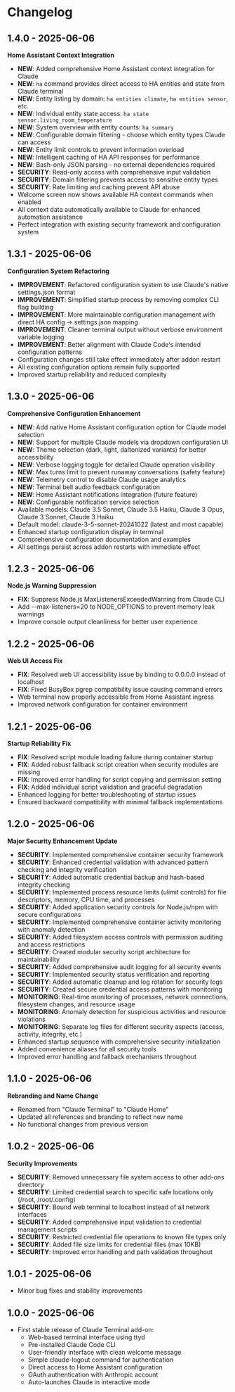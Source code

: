 # Changelog

## 1.4.0 - 2025-06-06

**Home Assistant Context Integration**
- **NEW**: Added comprehensive Home Assistant context integration for Claude
- **NEW**: `ha` command provides direct access to HA entities and state from Claude terminal
- **NEW**: Entity listing by domain: `ha entities climate`, `ha entities sensor`, etc.
- **NEW**: Individual entity state access: `ha state sensor.living_room_temperature`
- **NEW**: System overview with entity counts: `ha summary`
- **NEW**: Configurable domain filtering - choose which entity types Claude can access
- **NEW**: Entity limit controls to prevent information overload
- **NEW**: Intelligent caching of HA API responses for performance
- **NEW**: Bash-only JSON parsing - no external dependencies required
- **SECURITY**: Read-only access with comprehensive input validation
- **SECURITY**: Domain filtering prevents access to sensitive entity types
- **SECURITY**: Rate limiting and caching prevent API abuse
- Welcome screen now shows available HA context commands when enabled
- All context data automatically available to Claude for enhanced automation assistance
- Perfect integration with existing security framework and configuration system

## 1.3.1 - 2025-06-06

**Configuration System Refactoring**
- **IMPROVEMENT**: Refactored configuration system to use Claude's native settings.json format
- **IMPROVEMENT**: Simplified startup process by removing complex CLI flag building
- **IMPROVEMENT**: More maintainable configuration management with direct HA config → settings.json mapping
- **IMPROVEMENT**: Cleaner terminal output without verbose environment variable logging
- **IMPROVEMENT**: Better alignment with Claude Code's intended configuration patterns
- Configuration changes still take effect immediately after addon restart
- All existing configuration options remain fully supported
- Improved startup reliability and reduced complexity

## 1.3.0 - 2025-06-06

**Comprehensive Configuration Enhancement**
- **NEW**: Add native Home Assistant configuration option for Claude model selection
- **NEW**: Support for multiple Claude models via dropdown configuration UI
- **NEW**: Theme selection (dark, light, daltonized variants) for better accessibility
- **NEW**: Verbose logging toggle for detailed Claude operation visibility
- **NEW**: Max turns limit to prevent runaway conversations (safety feature)
- **NEW**: Telemetry control to disable Claude usage analytics
- **NEW**: Terminal bell audio feedback configuration
- **NEW**: Home Assistant notifications integration (future feature)
- **NEW**: Configurable notification service selection
- Available models: Claude 3.5 Sonnet, Claude 3.5 Haiku, Claude 3 Opus, Claude 3 Sonnet, Claude 3 Haiku
- Default model: claude-3-5-sonnet-20241022 (latest and most capable)
- Enhanced startup configuration display in terminal
- Comprehensive configuration documentation and examples
- All settings persist across addon restarts with immediate effect

## 1.2.3 - 2025-06-06

**Node.js Warning Suppression**
- **FIX**: Suppress Node.js MaxListenersExceededWarning from Claude CLI
- Add --max-listeners=20 to NODE_OPTIONS to prevent memory leak warnings
- Improve console output cleanliness for better user experience

## 1.2.2 - 2025-06-06

**Web UI Access Fix**
- **FIX**: Resolved web UI accessibility issue by binding to 0.0.0.0 instead of localhost
- **FIX**: Fixed BusyBox pgrep compatibility issue causing command errors
- Web terminal now properly accessible from Home Assistant ingress
- Improved network configuration for container environment

## 1.2.1 - 2025-06-06

**Startup Reliability Fix**
- **FIX**: Resolved script module loading failure during container startup
- **FIX**: Added robust fallback script creation when security modules are missing
- **FIX**: Improved error handling for script copying and permission setting
- **FIX**: Added individual script validation and graceful degradation
- Enhanced logging for better troubleshooting of startup issues
- Ensured backward compatibility with minimal fallback implementations

## 1.2.0 - 2025-06-06

**Major Security Enhancement Update**
- **SECURITY**: Implemented comprehensive container security framework
- **SECURITY**: Enhanced credential validation with advanced pattern checking and integrity verification
- **SECURITY**: Added automatic credential backup and hash-based integrity checking
- **SECURITY**: Implemented process resource limits (ulimit controls) for file descriptors, memory, CPU time, and processes
- **SECURITY**: Added application security controls for Node.js/npm with secure configurations
- **SECURITY**: Implemented comprehensive container activity monitoring with anomaly detection
- **SECURITY**: Added filesystem access controls with permission auditing and access restrictions
- **SECURITY**: Created modular security script architecture for maintainability
- **SECURITY**: Added comprehensive audit logging for all security events
- **SECURITY**: Implemented security status verification and reporting
- **SECURITY**: Added automatic cleanup and log rotation for security logs
- **SECURITY**: Created secure credential access patterns with monitoring
- **MONITORING**: Real-time monitoring of processes, network connections, filesystem changes, and resource usage
- **MONITORING**: Anomaly detection for suspicious activities and resource violations
- **MONITORING**: Separate log files for different security aspects (access, activity, integrity, etc.)
- Enhanced startup sequence with comprehensive security initialization
- Added convenience aliases for all security tools
- Improved error handling and fallback mechanisms throughout

## 1.1.0 - 2025-06-06

**Rebranding and Name Change**
- Renamed from "Claude Terminal" to "Claude Home"
- Updated all references and branding to reflect new name
- No functional changes from previous version

## 1.0.2 - 2025-06-06

**Security Improvements**
- **SECURITY**: Removed unnecessary file system access to other add-ons directory
- **SECURITY**: Limited credential search to specific safe locations only (/root, /root/.config)
- **SECURITY**: Bound web terminal to localhost instead of all network interfaces
- **SECURITY**: Added comprehensive input validation to credential management scripts
- **SECURITY**: Restricted credential file operations to known file types only
- **SECURITY**: Added file size limits for credential files (max 10KB)
- **SECURITY**: Improved error handling and path validation throughout

## 1.0.1 - 2025-06-06

- Minor bug fixes and stability improvements

## 1.0.0 - 2025-06-06

- First stable release of Claude Terminal add-on:
  - Web-based terminal interface using ttyd
  - Pre-installed Claude Code CLI
  - User-friendly interface with clean welcome message
  - Simple claude-logout command for authentication
  - Direct access to Home Assistant configuration
  - OAuth authentication with Anthropic account
  - Auto-launches Claude in interactive mode